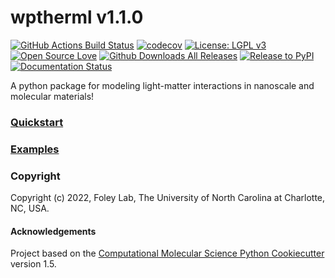 wptherml v1.1.0
==============================
[//]: # (Badges)
[![GitHub Actions Build Status](https://github.com/FoleyLab/wptherml/workflows/CI/badge.svg)](https://github.com/FoleyLab/wptherml/actions?query=workflow%3ACI)
[![codecov](https://codecov.io/gh/FoleyLab/wptherml/branch/main/graph/badge.svg)](https://codecov.io/gh/FoleyLab/wptherml/branch/main)
[![License: LGPL v3](https://img.shields.io/badge/License-LGPL%20v3-blue.svg)](https://www.gnu.org/licenses/lgpl-3.0)
[![Open Source Love](https://firstcontributions.github.io/open-source-badges/badges/open-source-v1/open-source.svg)](https://github.com/firstcontributions/open-source-badges)
[![Github Downloads All Releases](https://img.shields.io/github/downloads/FoleyLab/wptherml/total)](https://github.com/FoleyLab/wptherml/releases)
[![Release to PyPI](https://github.com/FoleyLab/wptherml/actions/workflows/release.yml/badge.svg?branch=main)](https://github.com/FoleyLab/wptherml/actions/workflows/release.yml)
[![Documentation Status](https://readthedocs.org/projects/wptherml/badge/?version=latest)](https://wptherml.readthedocs.io/en/latest/?badge=latest)

A python package for modeling light-matter interactions in nanoscale and molecular materials!


### [Quickstart](https://github.com/FoleyLab/wptherml/blob/main/docs/quickstart.rst)

### [Examples](https://github.com/FoleyLab/wptherml/tree/main/examples)

### Copyright

Copyright (c) 2022, Foley Lab, The University of North Carolina at Charlotte, NC, USA.



#### Acknowledgements
Project based on the
[Computational Molecular Science Python Cookiecutter](https://github.com/molssi/cookiecutter-cms) version 1.5.
